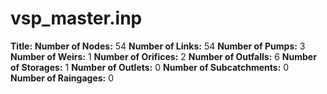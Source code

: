 # vsp_master.inp
**Title:** 
**Number of Nodes:** 54
**Number of Links:** 54
**Number of Pumps:** 3
**Number of Weirs:** 1
**Number of Orifices:** 2
**Number of Outfalls:** 6
**Number of Storages:** 1
**Number of Outlets:** 0
**Number of Subcatchments:** 0
**Number of Raingages:** 0
